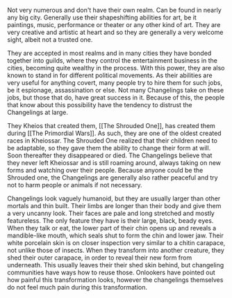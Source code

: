 Not very numerous and don't have their own realm. Can be found in nearly any big city. Generally use their shapeshifting abilities for art, be it paintings, music, performance or theater or any other kind of art.
They are very creative and artistic at heart and so they are generally a very welcome sight, albeit not a trusted one.

They are accepted in most realms and in many cities they have bonded together into guilds, where they control the entertainment business in the cities, becoming quite wealthy in the process. With this power, they are also known to stand in for different political movements.
As their abilities are very useful for anything covert, many people try to hire them for such jobs, be it espionage, assassination or else. Not many Changelings take on these jobs, but those that do, have great success in it. Because of this, the people that know about this possibility have the tendency to distrust the Changelings at large.

They Kheios that created them, [[The Shrouded One]], has created them during [[The Primordial Wars]]. As such, they are one of the oldest created races in Kheiossar. The Shrouded One realized that their children need to be adaptable, so they gave them the ability to change their form at will.
Soon thereafter they disappeared or died. The Changelings believe that they never left Kheiossar and is still roaming around, always taking on new forms and watching over their people. Because anyone could be the Shrouded one, the Changelings are generally also rather peaceful and try not to harm people or animals if not necessary.

Changelings look vaguely humanoid, but they are usually larger than other mortals and thin built. Their limbs are longer than their body and give them a very uncanny look. Their faces are pale and long stretched and mostly featureless. The only feature they have is their large, black, beady eyes. When they talk or eat, the lower part of their chin opens up and reveals a mandible-like mouth, which seals shut to form the chin and lower jaw.
Their white porcelain skin is on closer inspection very similar to a chitin carapace, not unlike those of insects. When they transform into another creature, they shed their outer carapace, in order to reveal their new form from underneath. This usually leaves their their shed skin behind, but changeling communities have ways how to reuse those. Onlookers have pointed out how painful this transformation looks, however the changelings themselves do not feel much pain during this transformation.